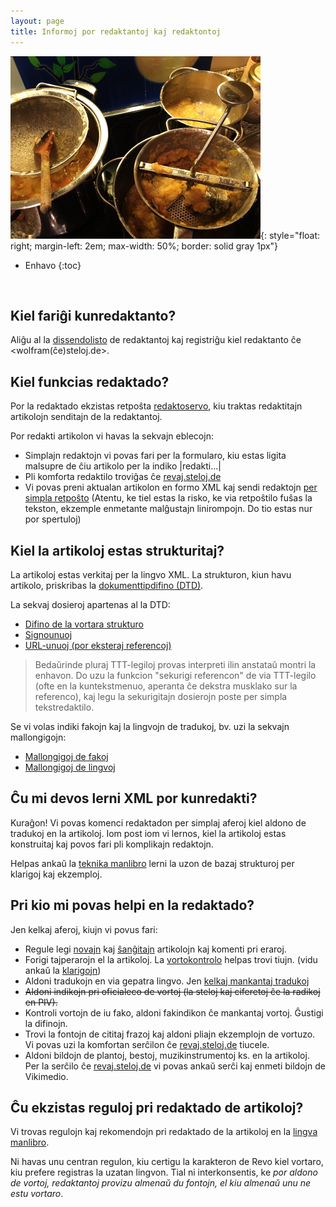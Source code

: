 ```yaml
---
layout: page
title: Informoj por redaktantoj kaj redaktontoj
---
```


![potoj](../assets/img/potoj.jpg){: style="float: right; margin-left: 2em; max-width: 50%; border: solid gray 1px"}

* Enhavo
{:toc}

<br clear="all"/>

## Kiel fariĝi kunredaktanto?

Aliĝu al la [dissendolisto](revolist) de redaktantoj
kaj registriĝu kiel redaktanto ĉe &lt;wolfram(ĉe)steloj.de&gt;.


## Kiel funkcias redaktado?

Por la redaktado ekzistas retpoŝta 
[redaktoservo](revoserv.html), kiu
traktas redaktitajn artikolojn senditajn de la
redaktantoj.


Por redakti artikolon vi havas la sekvajn eblecojn:

- Simplajn redaktojn vi povas fari per la formularo, kiu estas
  ligita malsupre de ĉiu artikolo per la indiko |redakti...|
- Pli komforta redaktilo troviĝas ĉe <a href="https://revaj.steloj.de/">revaj.steloj.de</a>
- Vi povas preni aktualan artikolon en formo XML kaj sendi redaktojn [per simpla retpoŝto](revoserv)
  (Atentu, ke tiel estas la risko, ke via retpoŝtilo fuŝas la tekston, ekzemple enmetante malĝustajn linirompojn.
  Do tio estas nur por spertuloj)

## Kiel la artikoloj estas strukturitaj?

 La artikoloj estas verkitaj per la lingvo XML.
 La strukturon, kiun havu artikolo, priskribas
 la <a href="http://retavortaro.de/revo/dok/dtd.html">dokumenttipdifino (DTD)</a>.

La sekvaj dosieroj apartenas al la DTD:

- <a href="http://retavortaro.de/revo/dtd/vokoxml.dtd">Difino de la vortara strukturo</a>
- <a href="http://retavortaro.de/revo/dtd/vokosgn.dtd">Signounuoj</a>
- <a href="http://retavortaro.de/revo/dtd/vokourl.dtd">URL-unuoj (por eksteraj referencoj)</a>


<blockquote>
Bedaŭrinde pluraj TTT-legiloj provas interpreti ilin
anstataŭ montri la enhavon. Do uzu la funkcion
"sekurigi referencon" de via TTT-legilo (ofte en la kuntekstmenuo,
aperanta ĉe dekstra musklako sur la referenco), kaj
legu la sekurigitajn dosierojn poste per simpla tekstredaktilo.
</blockquote>

Se vi volas indiki fakojn kaj la lingvojn de tradukoj, bv.
uzi la sekvajn mallongigojn:


- <a href="http://retavortaro.de/revo/dok/fakoj.html">Mallongigoj de fakoj</a>
- <a href="http://retavortaro.de/revo/dok/lingvoj.html">Mallongigoj de lingvoj</a>


## Ĉu mi devos lerni XML por kunredakti?

Kuraĝon! Vi povas komenci redaktadon per simplaj
aferoj kiel aldono de tradukoj en la artikoloj. Iom
post iom vi lernos, kiel la artikoloj estas konstruitaj
kaj povos fari pli komplikajn redaktojn.

Helpas ankaŭ la [teknika manlibro](manlibro)
lerni la uzon de bazaj strukturoj per klarigoj kaj
ekzemploj.

## Pri kio mi povas helpi en la redaktado?

Jen kelkaj aferoj, kiujn vi povus fari:

- Regule legi <a href="http://www.reta-vortaro.de/revo/inx/novaj.html">novajn</a>
  kaj <a href="http://www.reta-vortaro.de/revo/inx/shanghoj.html">ŝanĝitajn</a> artikolojn kaj
  komenti pri eraroj.
- Forigi tajperarojn el la artikoloj. La
  <a href="http://h1838790.stratoserver.net/revokontrolo/">vortokontrolo</a> helpas trovi tiujn.
  (vidu ankaŭ la <a href="http://h1838790.stratoserver.net/revokontrolo/klarigoj.html">klarigojn</a>)
- Aldoni tradukojn en via gepatra lingvo. Jen
  <a href="http://www.reta-vortaro.de/revo/inx/mankantaj.html">kelkaj mankantaj tradukoj</a>
- ~~Aldoni indikojn pri oficialeco de vortoj 
  (la steloj kaj ciferetoj ĉe la radikoj en PIV).~~
- Kontroli vortojn de iu fako, aldoni fakindikon ĉe
  mankantaj vortoj. Ĝustigi la difinojn.
- Trovi la fontojn de cititaj frazoj kaj aldoni pliajn ekzemplojn de vortuzo.
  Vi povas uzi la komfortan serĉilon ĉe <a href="https://revaj.steloj.de/">revaj.steloj.de</a> tiucele.
- Aldoni bildojn de plantoj, bestoj, muzikinstrumentoj ks. en la artikoloj. 
  Per la serĉilo ĉe <a href="https://revaj.steloj.de/">revaj.steloj.de</a> vi povas ankaŭ serĉi kaj
  enmeti bildojn de Vikimedio.


## Ĉu ekzistas reguloj pri redaktado de artikoloj?

Vi trovas regulojn kaj rekomendojn pri redaktado de la
artikoloj en la [lingva manlibro](lingva_manlibro).

Ni havas unu centran regulon, kiu certigu la karakteron de Revo kiel vortaro, kiu prefere registras la uzatan lingvon.
Tial ni interkonsentis, ke *por aldono de vortoj, redaktantoj provizu almenaŭ du fontojn, el kiu almenaŭ unu ne estu vortaro*.


